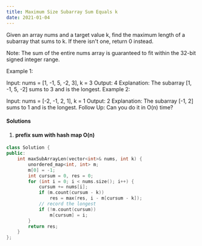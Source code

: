 ```yaml
---
title: Maximum Size Subarray Sum Equals k
date: 2021-01-04
---
```

Given an array nums and a target value k, find the maximum length of a subarray that sums to k. If there isn't one, return 0 instead.

Note:
The sum of the entire nums array is guaranteed to fit within the 32-bit signed integer range.

Example 1:

Input: nums = [1, -1, 5, -2, 3], k = 3
Output: 4 
Explanation: The subarray [1, -1, 5, -2] sums to 3 and is the longest.
Example 2:

Input: nums = [-2, -1, 2, 1], k = 1
Output: 2 
Explanation: The subarray [-1, 2] sums to 1 and is the longest.
Follow Up:
Can you do it in O(n) time?



#### Solutions

1. #### prefix sum with hash map O(n)

```cpp
class Solution {
public:
    int maxSubArrayLen(vector<int>& nums, int k) {
        unordered_map<int, int> m;
        m[0] = -1;
        int cursum = 0, res = 0;
        for (int i = 0; i < nums.size(); i++) {
            cursum += nums[i];
            if (m.count(cursum - k))
                res = max(res, i - m[cursum - k]);
            // record the longest
            if (!m.count(cursum))
                m[cursum] = i;
        }
        return res;
    }
};
```